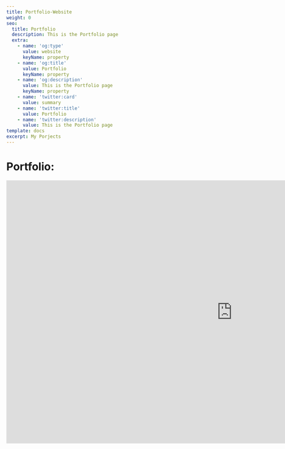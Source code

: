 ```yaml
---
title: Portfolio-Website
weight: 0
seo:
  title: Portfolio
  description: This is the Portfolio page
  extra:
    - name: 'og:type'
      value: website
      keyName: property
    - name: 'og:title'
      value: Portfolio
      keyName: property
    - name: 'og:description'
      value: This is the Portfolio page
      keyName: property
    - name: 'twitter:card'
      value: summary
    - name: 'twitter:title'
      value: Portfolio
    - name: 'twitter:description'
      value: This is the Portfolio page
template: docs
excerpt: My Porjects
---
```


# Portfolio:

<iframe src="https://onedrive.live.com/embed?resid=D21009FDD967A241undefined21ABwIG4Hz-hsgPLU&amp;em=2&amp;wdAr=1.7777777777777777&amp;wdEaa=1" width="1186px" height="691px" frameborder="0">This is an embedded <a target="_blank" href="https://office.com">Microsoft Office</a> presentation, powered by <a target="_blank" href="https://office.com/webapps">Office</a>.</iframe>
